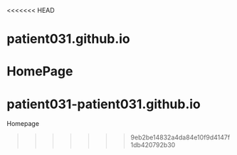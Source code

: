 <<<<<<< HEAD
# patient031.github.io
HomePage 
=======
# patient031-patient031.github.io
Homepage
>>>>>>> 9eb2be14832a4da84e10f9d4147f1db420792b30
